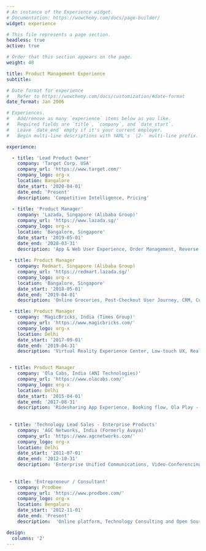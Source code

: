 ```yaml
---
# An instance of the Experience widget.
# Documentation: https://wowchemy.com/docs/page-builder/
widget: experience

# This file represents a page section.
headless: true
active: true

# Order that this section appears on the page.
weight: 40

title: Product Management Experience
subtitle:

# Date format for experience
#   Refer to https://wowchemy.com/docs/customization/#date-format
date_format: Jan 2006

# Experiences.
#   Add/remove as many `experience` items below as you like.
#   Required fields are `title`, `company`, and `date_start`.
#   Leave `date_end` empty if it's your current employer.
#   Begin multi-line descriptions with YAML's `|2-` multi-line prefix.

experience:

  - title: 'Lead Product Owner'
    company: 'Target Corp. USA'
    company_url: 'https://www.target.com/'
    company_logo: org-x
    location: Bangalore
    date_start: '2020-04-01'
    date_end: 'Present'
    description: 'Competitive Intelligence, Pricing'
        
  - title: 'Product Manager'
    company: 'Lazada, Singapore (Alibaba Group)'
    company_url: 'https://www.lazada.sg/'
    company_logo: org-x
    location: 'Bangalore, Singapore'
    date_start: '2019-05-01'
    date_end: '2020-03-31'
    description: 'App & Web User Experience, Order Management, Reverse Logistics, fulfilment' 
    
 - title: Product Manager
    company: Redmart, Singapore (Alibaba Group)
    company_url: 'https://redmart.lazada.sg/'
    company_logo: org-x
    location: 'Bangalore, Singapore'
    date_start: '2018-05-01'
    date_end: '2019-04-01'
    description: 'Online Groceries, Post-Checkout User Journey, CRM, Customer Help Center'

 - title: Product Manager
    company: 'MagicBricks, India (Times Group)'
    company_url: 'https://www.magicbricks.com/'
    company_logo: org-x
    location: Delhi
    date_start: '2017-09-01'
    date_end: '2019-04-31'
    description: 'Virtual Reality Experience Center, Low-touch UX, Real-estate Web Search & Discovery'


 - title: Product Manager
    company: 'Ola Cabs, India (ANI Technologies)'
    company_url: 'https://www.olacabs.com/'
    company_logo: org-x
    location: Delhi
    date_start: '2015-04-01'
    date_end: '2017-08-31'
    description: 'Ridesharing App Experience, Booking flow, Ola Play - Multimedia/IOT Platform'
     
       
 - title: 'Technology Lead Sales - Enterprise Products'
    company: 'AGC Networks, India (Formerly Avaya)'
    company_url: 'https://www.agcnetworks.com/'
    company_logo: org-x
    location: Delhi
    date_start: '2011-07-01'
    date_end: '2012-10-31'
    description: 'Enterprise Unified Communications, Video-Conferencing, Contact-Center, Telephony Platform'
    
          
 - title: 'Entrepreneur / Consultant'
    company: Prodbee
    company_url: 'https://www.prodbee.com/'
    company_logo: org-x
    location: Bengaluru
    date_start: '2012-11-01'
    date_end: 'Present'
    description:  'Online platform, Technology Consulting and Open Source'

design:
  columns: '2'
---
```


